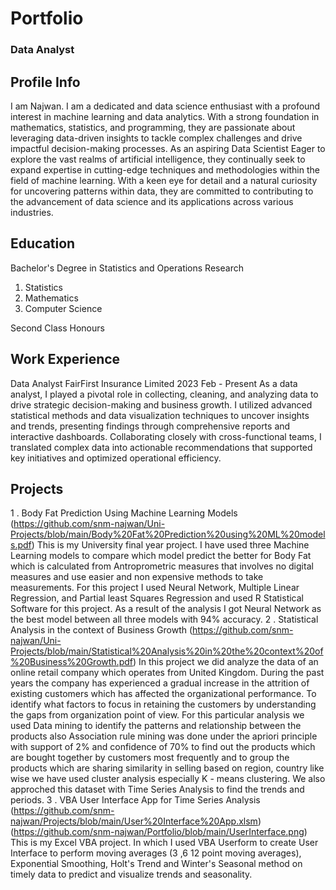 # Portfolio
### Data Analyst

## Profile Info
I am Najwan. I am a dedicated and data science enthusiast with a profound interest in machine learning and data analytics. With a strong foundation in mathematics, statistics, and programming, they are passionate about leveraging data-driven insights to tackle complex challenges and drive impactful decision-making processes. As an aspiring Data Scientist Eager to explore the vast realms of artificial intelligence, they continually seek to expand expertise in cutting-edge techniques and methodologies within the field of machine learning. With a keen eye for detail and a natural curiosity for uncovering patterns within data, they are committed to contributing to the advancement of data science and its applications across various industries.

## Education
Bachelor's Degree in Statistics and Operations Research
1. Statistics
2. Mathematics
3. Computer Science

Second Class Honours

## Work Experience
Data Analyst
FairFirst Insurance Limited
2023 Feb - Present
As a data analyst, I played a pivotal role in collecting, cleaning, and analyzing data to drive strategic decision-making and business growth. I utilized advanced statistical methods and data visualization techniques to uncover insights and trends, presenting findings through comprehensive reports and interactive dashboards. Collaborating closely with cross-functional teams, I translated complex data into actionable recommendations that supported key initiatives and optimized operational efficiency.

## Projects
1 . Body Fat Prediction Using Machine Learning Models (https://github.com/snm-najwan/Uni-Projects/blob/main/Body%20Fat%20Prediction%20using%20ML%20models.pdf)
This is my University final year project. I have used three Machine Learning models to compare which model predict the better for Body Fat which is calculated from Antroprometric measures that involves no digital measures and use easier and non expensive methods to take measurements. For this project I used Neural Network, Multiple Linear Regression, and Partial least Squares Regression and used R Statistical Software for this project. As a result of the analysis I got Neural Network as the best model between all three models with 94% accuracy.
2 . Statistical Analysis in the context of Business Growth (https://github.com/snm-najwan/Uni-Projects/blob/main/Statistical%20Analysis%20in%20the%20context%20of%20Business%20Growth.pdf)
In this project we did analyze the data of an online retail company which operates from United Kingdom. During the past years the company has experienced a gradual increase in the attrition of existing customers which has affected the organizational performance. To identify what factors to focus in retaining the customers by understanding the gaps from organization point of view. For this particular analysis we used Data mining to identify the patterns and relationship between the products also Association rule mining was done under the apriori principle with support of 2% and confidence of 70% to find out the products which are bought together by customers most frequently and to group the products which are sharing similarity in selling based on region, country like wise we have used cluster analysis especially K - means clustering. We also approched this dataset with Time Series Analysis to find the trends and periods.
3 . VBA User Interface App for Time Series Analysis (https://github.com/snm-najwan/Projects/blob/main/User%20Interface%20App.xlsm)
  (https://github.com/snm-najwan/Portfolio/blob/main/UserInterface.png)
This is my Excel VBA project. In which I used VBA Userform to create User Interface to perform moving averages (3 ,6 12 point moving averages), Exponential Smoothing, Holt's Trend and Winter's Seasonal method on timely data to predict and visualize trends and seasonality.
